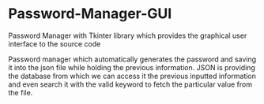 # Password-Manager-GUI
<p>Password Manager with Tkinter library which provides the graphical user interface to the source code</p>
<p>Password manager which automatically generates the password and saving it into the json file while holding the previous information. JSON is providing the database from which we can access it the previous inputted information and even search it with the valid keyword to fetch the particular value from the file.</p>
